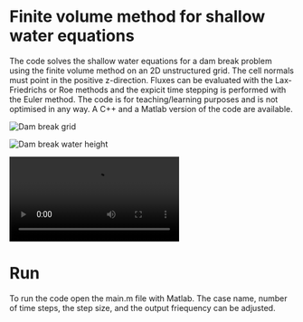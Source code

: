 # Finite volume method for shallow water equations

The code solves the shallow water equations for a dam break problem using the finite volume method on an 2D unstructured grid. The cell normals must point in the positive z-direction. Fluxes can be evaluated with the Lax-Friedrichs or Roe methods and the expicit time stepping is performed with the Euler method. The code is for teaching/learning purposes and is not optimised in any way. A C++ and a Matlab version of the code are available.

![Dam break grid](https://github.com/KBoychev/fvm_shallow_water/blob/master/dam_break_grid.png "Grid")

![Dam break water height](https://github.com/KBoychev/fvm_shallow_water/blob/master/dam_break.png "Water height")

<video controls="true" >
    <source src="https://github.com/KBoychev/fvm_shallow_water/blob/master/dam_break.ogv" type="video/ogg">
</video>

# Run

To run the code open the main.m file with Matlab. The case name, number of time steps, the step size, and the output friequency can be adjusted. 

